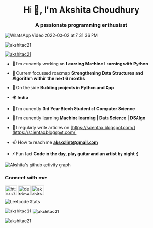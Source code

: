 <h1 align="center">Hi 👋, I'm Akshita Choudhury</h1>
<h3 align="center">A passionate programming enthusiast</h3>

![WhatsApp Video 2022-03-02 at 7 31 36 PM](https://user-images.githubusercontent.com/99831967/156406446-bf48aa39-7659-496c-bcba-58338117f7b8.gif)

<p align="left"> <img src="https://komarev.com/ghpvc/?username=akshitac21&label=Profile%20views&color=0e75b6&style=flat" alt="akshitac21" /> </p>

<p align="left"> <a href="https://github.com/ryo-ma/github-profile-trophy"><img src="https://github-profile-trophy.vercel.app/?username=akshitac21" alt="akshitac21" /></a> </p>

- 🔭 I’m currently working on **Learning Machine Learning with Python**

- 🔭 Current focussed roadmap **Strengthening Data Structures and Algorithm within the next 6 months**

- 🔭 On the side **Building projects in Python and Cpp**

- 🌍 **India**

- 🤖 I’m currently **3rd Year Btech Student of Computer Science**

- 🌱 I’m currently learning **Machine learning | Data Science | DSAlgo**

- 📝 I regularly write articles on [https://scientax.blogspot.com/](https://scientax.blogspot.com/)

- 📫 How to reach me **aksxclint@gmail.com**

- ⚡ Fun fact **Code in the day, play guitar and an artist by night :)**

![Akshita's github activity graph](https://activity-graph.herokuapp.com/graph?username=akshitac21&theme=react-dark&layout=compact&title_color=FF69B4&hide_border=true&area=true)

<h3 align="left">Connect with me:</h3>
<p align="left">
<a href="https://linkedin.com/in/https://www.linkedin.com/in/akshita-choudhury-40455a231/?midtoken=aqgusih-_63jzw&midsig=3acjinnya4la81&trk=eml-email_welcome_abi_v2-header-21-profile&trkemail=eml-email_welcome_abi_v2-header-21-profile-null-g2l9s4%7ekzo6vprh%7elg-null-neptune%2fprofile%7evanity%2eview" target="blank"><img align="center" src="https://raw.githubusercontent.com/rahuldkjain/github-profile-readme-generator/master/src/images/icons/Social/linked-in-alt.svg" alt="https://www.linkedin.com/in/akshita-choudhury-40455a231/?midtoken=aqgusih-_63jzw&midsig=3acjinnya4la81&trk=eml-email_welcome_abi_v2-header-21-profile&trkemail=eml-email_welcome_abi_v2-header-21-profile-null-g2l9s4%7ekzo6vprh%7elg-null-neptune%2fprofile%7evanity%2eview" height="30" width="40" /></a>
<a href="https://stackoverflow.com/users/detrimetal" target="blank"><img align="center" src="https://raw.githubusercontent.com/rahuldkjain/github-profile-readme-generator/master/src/images/icons/Social/stack-overflow.svg" alt="detrimetal" height="30" width="40" /></a>
<a href="https://kaggle.com/akshita05" target="blank"><img align="center" src="https://raw.githubusercontent.com/rahuldkjain/github-profile-readme-generator/master/src/images/icons/Social/kaggle.svg" alt="akshita05" height="30" width="40" /></a>
</p>

![Leetcode Stats](https://leetcode.card.workers.dev/?username=akshitac21)


<p><img align="left" src="https://github-readme-stats.vercel.app/api/top-langs?username=akshitac21&show_icons=true&locale=en&layout=compact" alt="akshitac21" /></p>

<p>&nbsp;<img align="center" src="https://github-readme-stats.vercel.app/api?username=akshitac21&show_icons=true&locale=en" alt="akshitac21" /></p>

<p><img align="center" src="https://github-readme-streak-stats.herokuapp.com/?user=akshitac21&" alt="akshitac21" /></p>

